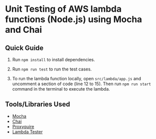 # Unit Testing of AWS lambda functions (Node.js) using Mocha and Chai

## Quick Guide

1. Run `npm install` to install dependencies.

2. Run `npm run test` to run the test cases.

3. To run the lambda function locally, open `src/lambda/app.js` and uncomment a section of code (line 12 to 15). Then run `npm run start` command in the terminal to execute the lambda.

## Tools/Libraries Used

- [Mocha](https://mochajs.org/)
- [Chai](https://www.chaijs.com/)
- [Proxyquire](https://www.npmjs.com/package/proxyquire)
- [Lambda Tester](https://www.npmjs.com/package/lambda-tester)
